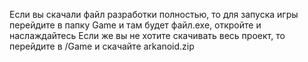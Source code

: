 Если вы скачали файл разработки полностью, то для запуска игры перейдите в папку Game и там будет файл.exe, откройте и наслаждайтесь
Если же вы не хотите скачивать весь проект, то перейдите в /Game и скачайте arkanoid.zip
